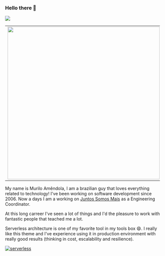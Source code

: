 ### Hello there 👋

<a href="https://www.linkedin.com/in/muriloamendola/">
 <img src="https://img.shields.io/badge/linkedin-%230077B5.svg?&style=for-the-badge&logo=linkedin&logoColor=white" />
</a>
  
<center>
  <table>
    <tr>
      <td><img width="495px" align="left" src="https://github-readme-stats-three-puce-ricardo.vercel.app/api?username=muriloamendola&theme=default&count_private=true" /></td>
      <td><img width="400px" align="left" src="https://github-readme-stats-three-puce-ricardo.vercel.app/api/top-langs/?username=muriloamendola&hide=emacs Lisp, jupyter notebook&layout=compact&theme=default&count_private=true" /></td>
    </tr>
  </table>
</center>

My name is Murilo Amêndola, I am a brazilian guy that loves everything related to technology! I've been working on software development since 2006. Now a days I am a working on [Juntos Somos Mais](https://www.juntossomosmais.com.br/) as a Engineering Coordinator.

At this long carreer I've seen a lot of things and I'd the pleasure to work with fantastic people that teached me a lot.

Serverless architecture is one of my favorite tool in my tools box 😄. I really like this theme and I've experience using it in production environment with really good results (thinking in cost, escalability and resilience).

[![serverless](http://public.serverless.com/badges/v3.svg)](http://www.serverless.com)
